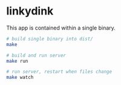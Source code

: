 # linkydink

This app is contained within a single binary.

```bash
# build single binary into dist/
make

# build and run server
make run

# run server, restart when files change
make watch
```